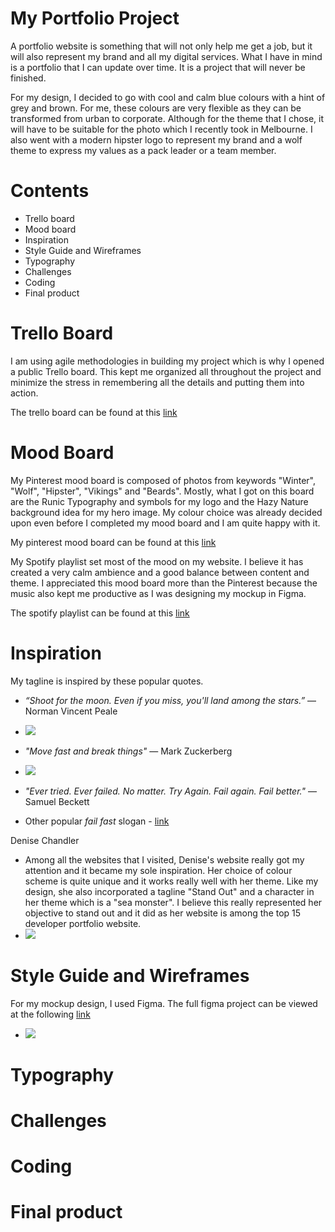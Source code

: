 # My Portfolio Project
A portfolio website is something that will not only help me get a job, but it will also represent my brand and all my digital services. What I have in mind is a portfolio that I can update over time. It is a project that will never be finished.

For my design, I decided to go with cool and calm blue colours with a hint of grey and brown. For me, these colours are very flexible as they can be transformed from urban to corporate. Although for the theme that I chose, it will have to be suitable for the photo which I recently took in Melbourne.  I also went with a modern hipster logo to represent my brand and a wolf theme to express my values as a pack leader or a team member.

# Contents
- Trello board
- Mood board
- Inspiration
- Style Guide and Wireframes
- Typography
- Challenges
- Coding
- Final product

# Trello Board
I am using agile methodologies in building my project which is why I opened a public Trello board. This kept me organized all throughout the project and minimize the stress in remembering all the details and putting them into action.

The trello board can be found at this [link](https://trello.com/b/pEZaMjod)

# Mood Board
My Pinterest mood board is composed of photos from keywords "Winter", "Wolf", "Hipster", "Vikings" and "Beards". Mostly, what I got on this board are the Runic Typography and symbols for my logo and the Hazy Nature background idea for my hero image. My colour choice was already decided upon even before I completed my mood board and I am quite happy with it.

My pinterest mood board can be found at this [link](https://au.pinterest.com/glenndimaliwat/portfolio-moodboard/)

My Spotify playlist set most of the mood on my website. I believe it has created a very calm ambience and a good balance between content and theme. I appreciated this mood board more than the Pinterest because the music also kept me productive as I was designing my mockup in Figma.

The spotify playlist can be found at this [link](https://goo.gl/qkK2sU)

# Inspiration
My tagline is inspired by these popular quotes.
+ *“Shoot for the moon. Even if you miss, you'll land among the stars.”* ― Norman Vincent Peale
- ![](http://www.glenndimaliwat.com/assets/img/inspiration/aimmoon.jpg)
+ *"Move fast and break things"* — Mark Zuckerberg
- ![](http://www.glenndimaliwat.com/assets/img/inspiration/zuckerberg.jpg)
+ *"Ever tried. Ever failed. No matter. Try Again. Fail again. Fail better."* — Samuel Beckett

+ Other popular *fail fast* slogan - [link](https://www.startupinstitute.com/blog/2015-5-6-inspirational-quotes-about-failure)

Denise Chandler
- Among all the websites that I visited, Denise's website really got my attention and it became my sole inspiration. Her choice of colour scheme is quite unique and it works really well with her theme. Like my design, she also incorporated a tagline "Stand Out" and a character in her theme which is a "sea monster". I believe this really represented her objective to stand out and it did as her website is among the top 15 developer portfolio website.
- ![](http://www.glenndimaliwat.com/assets/img/inspiration/denisechandler.png)

# Style Guide and Wireframes
For my mockup design, I used Figma. The full figma project can be viewed at the following [link](https://www.figma.com/file/VNYTgiznPFjlymYOYqoL6rDv/Portfolio)

- ![](http://www.glenndimaliwat.com/assets/img/wireframes/figma.png)


# Typography
# Challenges
# Coding
# Final product